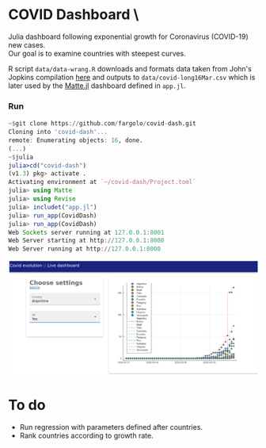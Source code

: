 # COVID Dashboard  \

Julia dashboard following exponential growth for Coronavirus (COVID-19) new cases.  
Our goal is to examine countries with steepest curves.

R script `data/data-wrang.R` downloads and formats data taken from John's Jopkins compilation [here](https://github.com/CSSEGISandData/COVID-19) and outputs to `data/covid-long16Mar.csv` which is later used by the [Matte.jl](https://github.com/angusmoore/Matte.jl/) dashboard defined in `app.jl`.  

### Run

```julia
~$git clone https://github.com/fargolo/covid-dash.git
Cloning into 'covid-dash'...
remote: Enumerating objects: 16, done.
(...)
~$julia
julia>cd("covid-dash")
(v1.3) pkg> activate .
Activating environment at `~/covid-dash/Project.toml`
julia> using Matte
julia> using Revise
julia> includet("app.jl")
julia> run_app(CovidDash)
julia> run_app(CovidDash)
Web Sockets server running at 127.0.0.1:8001 
Web Server starting at http://127.0.0.1:8000 
Web Server running at http://127.0.0.1:8000 
```
![Dashboard should run on local server](images/printscreen.png)  

# To do 
*  Run regression with parameters defined after countries.  
*  Rank countries according to growth rate.  
